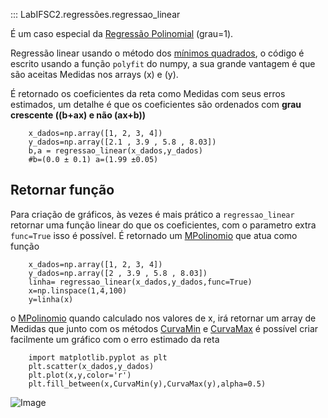 ::: LabIFSC2.regressões.regressao_linear


É um caso especial da [Regressão Polinomial](polinomial.md) (grau=1).


Regressão linear usando o método dos [mínimos quadrados](https://www.researchgate.net/publication/337103890_Linear_Least_Squares_Versatile_Curve_and_Surface_Fitting_CDT-17), o código é escrito usando a função 
`polyfit` do numpy, a sua grande vantagem é que são aceitas Medidas nos arrays \(x\) e \(y\).

É retornado os coeficientes da reta como Medidas com seus erros estimados, um detalhe é que 
os coeficientes são ordenados com **grau crescente (\(b+ax\) e não \(ax+b\))**


```{.py3 title="LabIFSC2.medida"}
    x_dados=np.array([1, 2, 3, 4])
    y_dados=np.array([2.1 , 3.9 , 5.8 , 8.03])
    b,a = regressao_linear(x_dados,y_dados) 
    #b=(0.0 ± 0.1) a=(1.99 ±0.05)
```

## Retornar função
Para criação de gráficos, às vezes é mais prático a `regressao_linear` retornar
uma função linear do que os coeficientes, com o parametro extra `func=True` isso
é possível. É retornado um [MPolinomio](../MPolinomio/Introdução.md) que atua como função

```{.py3 linenums=1 hl_lines="3"}
    x_dados=np.array([1, 2, 3, 4])
    y_dados=np.array([2 , 3.9 , 5.8 , 8.03])
    linha= regressao_linear(x_dados,y_dados,func=True) 
    x=np.linspace(1,4,100)
    y=linha(x)
```

o [MPolinomio](../MPolinomio/Introdução.md) quando calculado nos valores de x,
irá retornar um array de Medidas que junto com os métodos [CurvaMin](../Arrays/Incertezas.md) e 
[CurvaMax](../Arrays/CurvaMinMax.md) é possível criar facilmente um gráfico com o erro
estimado da reta

```{.py3 linenums=5}
    import matplotlib.pyplot as plt
    plt.scatter(x_dados,y_dados)
    plt.plot(x,y,color='r')
    plt.fill_between(x,CurvaMin(y),CurvaMax(y),alpha=0.5)
```
![Image](regressao_linear.jpg)
